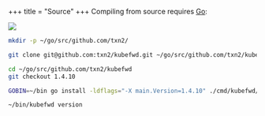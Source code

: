 +++
title = "Source"
+++
Compiling from source requires [Go](https://golang.org/):

[![](https://img.shields.io/github/forks/txn2/kubefwd.svg?label=Fork&style=social)](https://github.com/txn2/kubefwd)

```bash
mkdir -p ~/go/src/github.com/txn2/
```
```bash
git clone git@github.com:txn2/kubefwd.git ~/go/src/github.com/txn2/kubefwd
```
```bash
cd ~/go/src/github.com/txn2/kubefwd
git checkout 1.4.10
```
```bash
GOBIN=~/bin go install -ldflags="-X main.Version=1.4.10" ./cmd/kubefwd/kubefwd.go
```
```bash
~/bin/kubefwd version
```